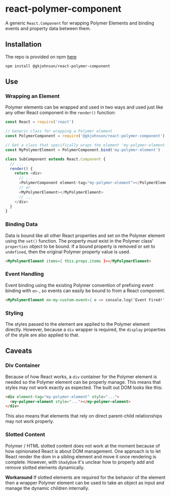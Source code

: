 # react-polymer-component

A generic `React.Component` for wrapping Polymer Elements and binding events and property data between them.

## Installation
The repo is provided on npm [here](https://www.npmjs.com/package/@gkjohnson/react-polymer-component)
```
npm install @gkjohnson/react-polymer-component
```

## Use
### Wrapping an Element

Polymer elements can be wrapped and used in two ways and used just like any other React component in the `render()` function:

``` javascript
const React = require('react')

// Generic class for wrapping a Polymer element
const PolymerComponent = require('@gkjohnson/react-polymer-component')

// Get a class that specifically wraps the element 'my-polymer-element'
const MyPolymerElement = PolymerComponent.bind('my-polymer-element')

class SubComponent extends React.Component {
  // ...
  render() {
    return <div>
      // ...
      <PolymerComponent element-tag="my-polymer-element"></PolymerElement>
      // or
      <MyPolymerElement></MyPolymerElement>
      // ...
    </div>
  }
}
```

### Binding Data

Data is bound like all other React properties and set on the Polymer element using the `set()` function. The property _must_ exist in the Polymer class' `properties` object to be bound. If a bound property is removed or set to `undefined`, then the original Polymer property value is used.

```html
<MyPolymerElement items={ this.props.items }></MyPolymerElement>
```

### Event Handling

Event binding using the existing Polymer convention of prefixing event binding with `on-`, so events can easily be bound to from a React component.

```html
<MyPolymerElement on-my-custom-event={ e => console.log('Event Fired!', e) }></MyPolymerElement>
```

### Styling

The styles passed to the element are applied to the Polymer element directly. However, because a `div` wrapper is required, the `display` properties of the style are also applied to that.

## Caveats

### Div Container

Because of how React works, a `div` container for the Polymer element is needed so the Polymer element can be properly manage. This means that styles may not work exactly as expected. The built out DOM looks like this:

```html
<div element-tag="my-polymer-element" style="...">
  <my-polymer-element style="..."></my-polymer-element>
</div>
```

This also means that elements that rely on direct parent-child relationships may not work properly.

### Slotted Content

Polymer / HTML slotted content does not work at the moment because of how opinionated React is about DOM management. One approach is to let React render the dom in a sibling element and move it once rendering is complete. However, with `ShadyDom` it's unclear how to properly add and remove slotted elements dynamically.

**Workaround**
If slotted elements are required for the behavior of the element then a wrapper Polymer element can be used to take an object as input and manage the dynamic children internally.
